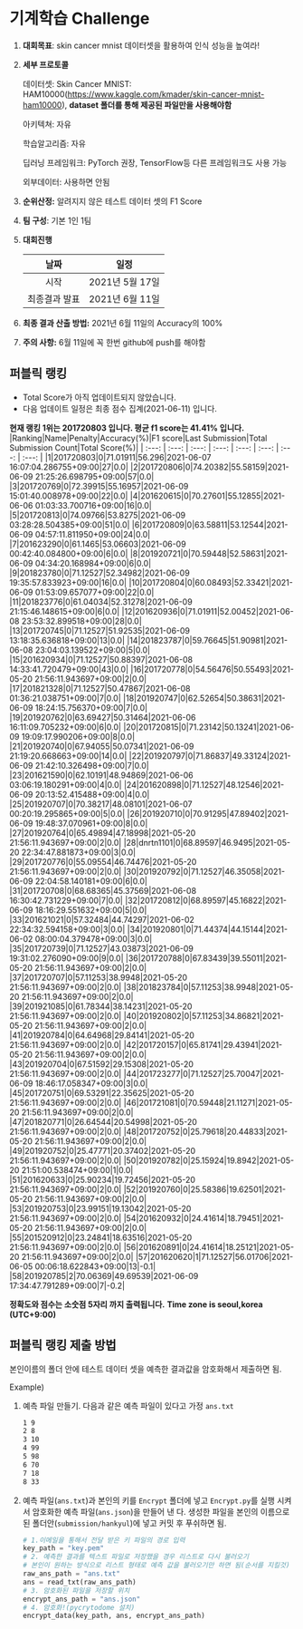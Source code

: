 # **기계학습 Challenge**
1. **대회목표**: skin cancer mnist 데이터셋을 활용하여 인식 성능을 높여라!

2. **세부 프로토콜**

   데이터셋: Skin Cancer MNIST: HAM10000(https://www.kaggle.com/kmader/skin-cancer-mnist-ham10000), 
           **dataset 폴더를 통해 제공된 파일만을 사용해야함**

   아키텍쳐: 자유

   학습알고리즘: 자유

   딥러닝 프레임워크: PyTorch 권장, TensorFlow등 다른 프레임워크도 사용 가능

   외부데이터: 사용하면 안됨

3. **순위산정:** 알려지지 않은 테스트 데이터 셋의 F1 Score

4. **팀 구성**: 기본 1인 1팀

5. **대회진행**

   |     날짜      |      일정       |
   | :-----------: | :-------------: |
   |     시작      | 2021년 5월 17일 |
   | 최종결과 발표 | 2021년 6월 11일  |

6. **최종 결과 산출 방법:** 2021년 6월 11일의 Accuracy의 100%

7. **주의 사항:** 6월 11일에 꼭 한번 github에 push를 해야함


## 퍼블릭 랭킹

  
- Total Score가 아직 업데이트되지 않았습니다. 
 - 다음 업데이트 일정은 최종 점수 집계(2021-06-11) 입니다.
  
**현재 랭킹 1위는 201720803 입니다. 평균 f1 score는 41.41% 입니다.**
|Ranking|Name|Penalty|Accuracy(%)|F1 score|Last Submission|Total Submission Count|Total Score(%)|
| :---: | :---: | :---: | :---: | :---: | :---: | :---: | :---: |
|1|201720803|0|71.01911|56.296|2021-06-07 16:07:04.286755+09:00|27|0.0|
|2|201720806|0|74.20382|55.58159|2021-06-09 21:25:26.698795+09:00|57|0.0|
|3|201720769|0|72.39915|55.16957|2021-06-09 15:01:40.008978+09:00|22|0.0|
|4|201620615|0|70.27601|55.12855|2021-06-06 01:03:33.700716+09:00|16|0.0|
|5|201720813|0|74.09766|53.8275|2021-06-09 03:28:28.504385+09:00|51|0.0|
|6|201720809|0|63.58811|53.12544|2021-06-09 04:57:11.811950+09:00|24|0.0|
|7|201623290|0|61.1465|53.06603|2021-06-09 00:42:40.084800+09:00|6|0.0|
|8|201920721|0|70.59448|52.58631|2021-06-09 04:34:20.168984+09:00|6|0.0|
|9|201823780|0|71.12527|52.34982|2021-06-09 19:35:57.833923+09:00|16|0.0|
|10|201720804|0|60.08493|52.33421|2021-06-09 01:53:09.657077+09:00|22|0.0|
|11|201823776|0|61.04034|52.31278|2021-06-09 21:15:46.148615+09:00|6|0.0|
|12|201620936|0|71.01911|52.00452|2021-06-08 23:53:32.899518+09:00|28|0.0|
|13|201720745|0|71.12527|51.92535|2021-06-09 13:18:35.636818+09:00|13|0.0|
|14|201823787|0|59.76645|51.90981|2021-06-08 23:04:03.139522+09:00|5|0.0|
|15|201620934|0|71.12527|50.88397|2021-06-08 14:33:41.720479+09:00|43|0.0|
|16|201720778|0|54.56476|50.55493|2021-05-20 21:56:11.943697+09:00|2|0.0|
|17|201821328|0|71.12527|50.47867|2021-06-08 01:36:21.038751+09:00|7|0.0|
|18|201920747|0|62.52654|50.38631|2021-06-09 18:24:15.756370+09:00|7|0.0|
|19|201920762|0|63.69427|50.31464|2021-06-06 16:11:09.705232+09:00|6|0.0|
|20|201720815|0|71.23142|50.13241|2021-06-09 19:09:17.990206+09:00|8|0.0|
|21|201920740|0|67.94055|50.07341|2021-06-09 21:19:20.668663+09:00|14|0.0|
|22|201920797|0|71.86837|49.33124|2021-06-09 21:42:10.326498+09:00|7|0.0|
|23|201621590|0|62.10191|48.94869|2021-06-06 03:06:19.180291+09:00|4|0.0|
|24|201620898|0|71.12527|48.12546|2021-06-09 20:13:52.415488+09:00|4|0.0|
|25|201920707|0|70.38217|48.08101|2021-06-07 00:20:19.295865+09:00|5|0.0|
|26|201920710|0|70.91295|47.89402|2021-06-09 19:48:37.070961+09:00|8|0.0|
|27|201920764|0|65.49894|47.18998|2021-05-20 21:56:11.943697+09:00|2|0.0|
|28|dnrtn1101|0|68.89597|46.9495|2021-05-20 22:34:47.881873+09:00|3|0.0|
|29|201720776|0|55.09554|46.74476|2021-05-20 21:56:11.943697+09:00|2|0.0|
|30|201920792|0|71.12527|46.35058|2021-06-09 22:04:58.140181+09:00|6|0.0|
|31|201720708|0|68.68365|45.37569|2021-06-08 16:30:42.731229+09:00|7|0.0|
|32|201720812|0|68.89597|45.16822|2021-06-09 18:16:29.551632+09:00|5|0.0|
|33|201621021|0|57.32484|44.74297|2021-06-02 22:34:32.594158+09:00|3|0.0|
|34|201920801|0|71.44374|44.15144|2021-06-02 08:00:04.379478+09:00|3|0.0|
|35|201720739|0|71.12527|43.03873|2021-06-09 19:31:02.276090+09:00|9|0.0|
|36|201720788|0|67.83439|39.55011|2021-05-20 21:56:11.943697+09:00|2|0.0|
|37|201720707|0|57.11253|38.9948|2021-05-20 21:56:11.943697+09:00|2|0.0|
|38|201823784|0|57.11253|38.9948|2021-05-20 21:56:11.943697+09:00|2|0.0|
|39|201921085|0|61.78344|38.14231|2021-05-20 21:56:11.943697+09:00|2|0.0|
|40|201920802|0|57.11253|34.86821|2021-05-20 21:56:11.943697+09:00|2|0.0|
|41|201920784|0|64.64968|29.84141|2021-05-20 21:56:11.943697+09:00|2|0.0|
|42|201720157|0|65.81741|29.43941|2021-05-20 21:56:11.943697+09:00|2|0.0|
|43|201920704|0|67.51592|29.15308|2021-05-20 21:56:11.943697+09:00|2|0.0|
|44|201723277|0|71.12527|25.70047|2021-06-09 18:46:17.058347+09:00|3|0.0|
|45|201720751|0|69.53291|22.35625|2021-05-20 21:56:11.943697+09:00|2|0.0|
|46|201721081|0|70.59448|21.11271|2021-05-20 21:56:11.943697+09:00|2|0.0|
|47|201820771|0|26.64544|20.54998|2021-05-20 21:56:11.943697+09:00|2|0.0|
|48|201720752|0|25.79618|20.44833|2021-05-20 21:56:11.943697+09:00|2|0.0|
|49|201920752|0|25.47771|20.37402|2021-05-20 21:56:11.943697+09:00|2|0.0|
|50|201920782|0|25.15924|19.8942|2021-05-20 21:51:00.538474+09:00|1|0.0|
|51|201620633|0|25.90234|19.72456|2021-05-20 21:56:11.943697+09:00|2|0.0|
|52|201920760|0|25.58386|19.62501|2021-05-20 21:56:11.943697+09:00|2|0.0|
|53|201920753|0|23.99151|19.13042|2021-05-20 21:56:11.943697+09:00|2|0.0|
|54|201620932|0|24.41614|18.79451|2021-05-20 21:56:11.943697+09:00|2|0.0|
|55|201520912|0|23.24841|18.63516|2021-05-20 21:56:11.943697+09:00|2|0.0|
|56|201620891|0|24.41614|18.25121|2021-05-20 21:56:11.943697+09:00|2|0.0|
|57|201620620|1|71.12527|56.01706|2021-06-05 00:06:18.622843+09:00|13|-0.1|
|58|201920785|2|70.06369|49.69539|2021-06-09 17:34:47.791289+09:00|7|-0.2|


**정확도와 점수는 소숫점 5자리 까지 출력됩니다.**
**Time zone is seoul,korea (UTC+9:00)**
## 퍼블릭 랭킹 제출 방법

본인이름의 폴더 안에 테스트 데이터 셋을 예측한 결과값을 암호화해서 제출하면 됨.

Example) 

1. 예측 파일 만들기. 다음과 같은 예측 파일이 있다고 가정 `ans.txt`

   ```tex
   1 9
   2 8
   3 10
   4 99
   5 98
   6 70
   7 18
   8 33
   ```

2. 예측 파일(`ans.txt`)과 본인의 키를 `Encrypt` 폴더에 넣고 `Encrypt.py`를 실행 시켜서 암호화한 예측 파일(`ans.json`)을 만들어 낸 다. 생성한 파일을 본인의 이름으로 된 폴더안(`submission/hankyul`)에 넣고 커밋 후 푸쉬하면 됨.

   ```python
   # 1.이메일을 통해서 전달 받은 키 파일의 경로 입력
   key_path = "key.pem"
   # 2. 예측한 결과를 텍스트 파일로 저장했을 경우 리스트로 다시 불러오기
   # 본인이 원하는 방식으로 리스트 형태로 예측 값을 불러오기만 하면 됨(순서를 지킬것)
   raw_ans_path = "ans.txt"
   ans = read_txt(raw_ans_path)
   # 3. 암호화된 파일을 저장할 위치
   encrypt_ans_path = "ans.json"
   # 4. 암호화!(pycrytodome 설치)
   encrypt_data(key_path, ans, encrypt_ans_path)
   ```




